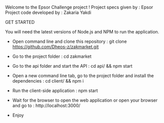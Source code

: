 Welcome to the Epsor Challenge project !
Project specs given by : Epsor
Project code developed by : Zakaria Yakdi

GET STARTED

You will need the latest versions of Node.js and NPM to run the application.

* Open command line and clone this repository : git clone https://github.com/Dheos-z/zakmarket.git

* Go to the project folder : cd zakmarket

* Go to the api folder and start the API : cd api/ && npm start

* Open a new command line tab, go to the project folder and install the dependencies : cd client/ && npm i

* Run the client-side application : npm start

* Wait for the browser to open the web application or open your browser and go to : http://localhost:3000/

* Enjoy
